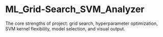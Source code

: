 # ML_Grid-Search_SVM_Analyzer
The core strengths of project: grid search, hyperparameter optimization, SVM kernel flexibility, model selection, and visual output.
